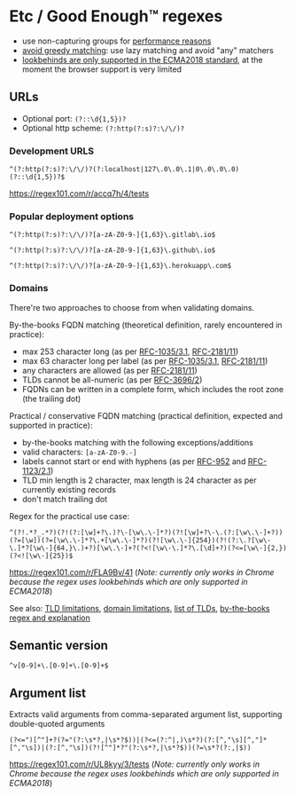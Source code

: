 # Etc / Good Enough™ regexes

- use non-capturing groups for [performance reasons](https://stackoverflow.com/questions/33243292/capturing-group-vs-non-capturing-group)
- [avoid greedy matching](https://mariusschulz.com/blog/why-using-the-greedy-in-regular-expressions-is-almost-never-what-you-actually-want): use lazy matching and avoid "any" matchers
- [lookbehinds are only supported in the ECMA2018 standard](https://stackoverflow.com/a/50011952/2771889), at the moment the  browser support is very limited

## URLs

- Optional port: `(?::\d{1,5})?`
- Optional http scheme: `(?:http(?:s)?:\/\/)?`

### Development URLS

`^(?:http(?:s)?:\/\/)?(?:localhost|127\.0\.0\.1|0\.0\.0\.0)(?::\d{1,5})?$`

https://regex101.com/r/accq7h/4/tests

### Popular deployment options

`^(?:http(?:s)?:\/\/)?[a-zA-Z0-9-]{1,63}\.gitlab\.io$`

`^(?:http(?:s)?:\/\/)?[a-zA-Z0-9-]{1,63}\.github\.io$`

`^(?:http(?:s)?:\/\/)?[a-zA-Z0-9-]{1,63}\.herokuapp\.com$`

### Domains

There're two approaches to choose from when validating domains.

By-the-books FQDN matching (theoretical definition, rarely encountered in practice):
- max 253 character long (as per [RFC-1035/3.1](https://tools.ietf.org/html/rfc1035), [RFC-2181/11](https://tools.ietf.org/html/rfc2181#section-11))
- max 63 character long per label (as per [RFC-1035/3.1](https://tools.ietf.org/html/rfc1035), [RFC-2181/11](https://tools.ietf.org/html/rfc2181#section-11))
- any characters are allowed (as per [RFC-2181/11](https://tools.ietf.org/html/rfc2181#section-11))
- TLDs cannot be all-numeric (as per [RFC-3696/2](https://tools.ietf.org/html/rfc3696#section-2))
- FQDNs can be written in a complete form, which includes the root zone (the trailing dot)

Practical / conservative FQDN matching (practical definition, expected and supported in practice):
- by-the-books matching with the following exceptions/additions
- valid characters: `[a-zA-Z0-9.-]`
- labels cannot start or end with hyphens (as per [RFC-952](https://tools.ietf.org/html/rfc952) and [RFC-1123/2.1](https://tools.ietf.org/html/rfc1123#section-2.1))
- TLD min length is 2 character, max length is 24 character as per currently existing records
- don't match trailing dot

Regex for the practical use case:

`^(?!.*?_.*?)(?!(?:[\w]+?\.)?\-[\w\.\-]*?)(?![\w]+?\-\.(?:[\w\.\-]+?))(?=[\w])(?=[\w\.\-]*?\.+[\w\.\-]*?)(?![\w\.\-]{254})(?!(?:\.?[\w\-\.]*?[\w\-]{64,}\.)+?)[\w\.\-]+?(?<![\w\-\.]*?\.[\d]+?)(?<=[\w\-]{2,})(?<![\w\-]{25})$`

https://regex101.com/r/FLA9Bv/41 (_Note: currently only works in Chrome because the regex uses lookbehinds which are only supported in ECMA2018_)

See also: [TLD limitations](https://stackoverflow.com/questions/7411255/is-it-possible-to-have-one-single-character-top-level-domain-name), [domain limitations](https://stackoverflow.com/questions/32290167/what-is-the-maximum-length-of-a-dns-name/32294443), [list of TLDs](http://data.iana.org/TLD/tlds-alpha-by-domain.txt), [by-the-books regex and explanation](https://regexr.com/3g5j0)

## Semantic version

`^v[0-9]+\.[0-9]+\.[0-9]+$`

## Argument list

Extracts valid arguments from comma-separated argument list, supporting double-quoted arguments

`(?<=")[^"]+?(?="(?:\s*?,|\s*?$))|(?<=(?:^|,)\s*?)(?:[^,"\s][^,"]*[^,"\s])|(?:[^,"\s])(?![^"]*?"(?:\s*?,|\s*?$))(?=\s*?(?:,|$))`

https://regex101.com/r/UL8kyy/3/tests (_Note: currently only works in Chrome because the regex uses lookbehinds which are only supported in ECMA2018_)
